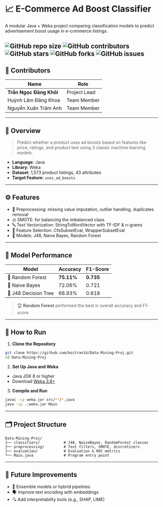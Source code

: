# 📈 E-Commerce Ad Boost Classifier
A modular Java + Weka project comparing classification models to predict advertisement boost usage in e-commerce listings.

 ![GitHub repo size](https://img.shields.io/github/repo-size/koitran14/The-Treasure-Hunt-Project)
![GitHub contributors](https://img.shields.io/github/contributors/koitran14/The-Treasure-Hunt-Project)
![GitHub stars](https://img.shields.io/github/stars/koitran14/The-Treasure-Hunt-Project?style=social)
![GitHub forks](https://img.shields.io/github/forks/koitran14/The-Treasure-Hunt-Project?style=social)
![GitHub issues](https://img.shields.io/github/issues/koitran14/The-Treasure-Hunt-Project)
---

## 👥 Contributors

| Name                    | Role         |
| ----------------------- | ------------ |
| **Trần Ngọc Đăng Khôi** | Project Lead |
| Huỳnh Lâm Đăng Khoa     | Team Member  |
| Nguyễn Xuân Trâm Anh    | Team Member  |

---

## 🧠 Overview

> Predict whether a product uses ad boosts based on features like price, ratings, and product text using 3 classic machine learning models.

* **Language**: Java
* **Library**: Weka
* **Dataset**: 1,573 product listings, 43 attributes
* **Target Feature**: `uses_ad_boosts`

---

## ⚙️ Features

* 🔧 Preprocessing: missing value imputation, outlier handling, duplicates removal
* ⚖️ SMOTE: for balancing the imbalanced class
* 🔤 Text Vectorization: StringToWordVector with TF-IDF & n-grams
* 🧪 Feature Selection: CfsSubsetEval, WrapperSubsetEval
* 🤖 Models: J48, Naive Bayes, Random Forest

---

## 🧪 Model Performance

| Model                | Accuracy   | F1-Score  |
| -------------------- | ---------- | --------- |
| 🌳 Random Forest     | **75.11%** | **0.735** |
| 📙 Naive Bayes       | 72.06%     | 0.721     |
| 🌲 J48 Decision Tree | 66.93%     | 0.618     |

> 🏆 **Random Forest** performed the best in overall accuracy and F1-score.

---

## 🚀 How to Run

1. **Clone the Repository**

```bash
git clone https://github.com/koitran14/Data-Mining-Proj.git
cd Data-Mining-Proj
```

2. **Set Up Java and Weka**

* Java JDK 8 or higher
* Download [Weka 3.8+](https://www.cs.waikato.ac.nz/ml/weka/)

3. **Compile and Run**

```bash
javac -cp weka.jar src/**/*.java
java -cp .:weka.jar Main
```

---

## 🗂️ Project Structure

```
Data-Mining-Proj/
├── classifiers/           # J48, NaiveBayes, RandomForest classes
├── preprocessing/         # Text filters, SMOTE, discretizers
├── evaluation/            # Evaluation & ROC metrics
└── Main.java              # Program entry point
```

---

## 🚧 Future Improvements

* 🧬 Ensemble models or hybrid pipelines
* 🗣️ Improve text encoding with embeddings
* 🔍 Add interpretability tools (e.g., SHAP, LIME)


